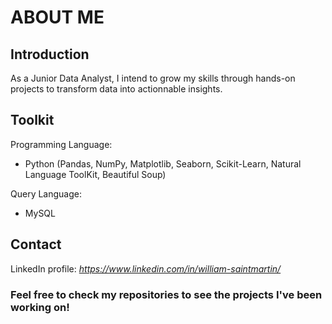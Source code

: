 # ABOUT ME

## Introduction

As a Junior Data Analyst, I intend to grow my skills through hands-on projects to transform data into actionnable insights.


## Toolkit

Programming Language:
- Python (Pandas, NumPy, Matplotlib, Seaborn, Scikit-Learn, Natural Language ToolKit, Beautiful Soup)

Query Language:
- MySQL


## Contact
LinkedIn profile: *https://www.linkedin.com/in/william-saintmartin/*


### Feel free to check my repositories to see the projects I've been working on!
